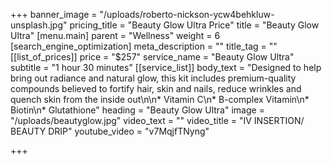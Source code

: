 +++
banner_image = "/uploads/roberto-nickson-ycw4behkluw-unsplash.jpg"
pricing_title = "Beauty Glow Ultra Price"
title = "Beauty Glow Ultra"
[menu.main]
parent = "Wellness"
weight = 6
[search_engine_optimization]
meta_description = ""
title_tag = ""
[[list_of_prices]]
price = "$257"
service_name = "Beauty Glow Ultra"
subtitle = "1 hour 30 minutes"
[[service_list]]
body_text = "Designed to help bring out radiance and natural glow, this kit includes premium-quality compounds believed to fortify hair, skin and nails, reduce wrinkles and quench skin from the inside out\n\n* Vitamin C\n* B-complex Vitamin\n* Biotin\n* Glutathione"
heading = "Beauty Glow Ultra"
image = "/uploads/beautyglow.jpg"
video_text = ""
video_title = "IV INSERTION/ BEAUTY DRIP"
youtube_video = "v7MqjfTNyng"

+++
